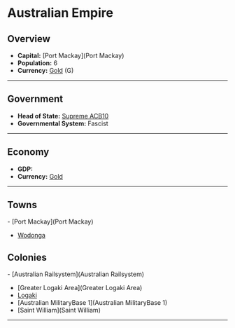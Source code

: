 # <!--NAME-->Australian Empire<!--NAME-->

## Overview

- **Capital:** <!--CAPITAL_LINK-->[Port Mackay](Port Mackay)<!--CAPITAL_LINK-->
- **Population:** <!--POPULATION-->6<!--POPULATION-->
- **Currency:** <!--CURRENCY_LINK-->[Gold](Gold)<!--CURRENCY_LINK--> (<!--CURRENCY_ABV-->G<!--CURRENCY_ABV-->)

---

## Government

- **Head of State:** <!--LEADER_TITLE_LINK-->[Supreme ACB10](ACB10)<!--LEADER_TITLE_LINK-->
- **Governmental System:** <!--GOVERNMENT-->Fascist<!--GOVERNMENT-->

---

## Economy

- **GDP:** <!--GDP--> <!--GDP-->
- **Currency:** <!--CURRENCY_LINK-->[Gold](Gold)<!--CURRENCY_LINK-->

---

## Towns

<!--TOWNS-->- [Port Mackay](Port Mackay)
- [Wodonga](Wodonga)<!--TOWNS-->

## Colonies

<!--COLONIES-->- [Australian Railsystem](Australian Railsystem)
- [Greater Logaki Area](Greater Logaki Area)
- [Logaki](Logaki)
- [Australian MilitaryBase 1](Australian MilitaryBase 1)
- [Saint William](Saint William)<!--COLONIES-->

---
